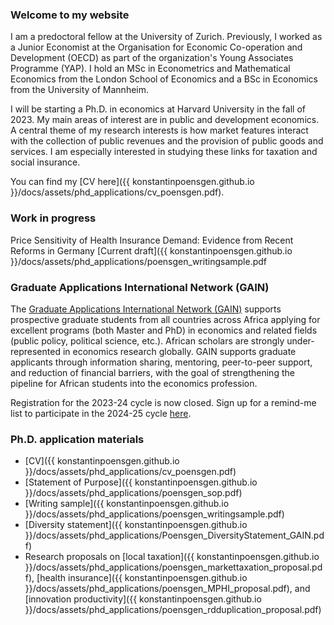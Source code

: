 ### Welcome to my website

I am a predoctoral fellow at the University of Zurich. Previously, I worked as a Junior Economist at the Organisation for Economic Co-operation and Development (OECD) as part of the organization's Young Associates Programme (YAP). I hold an MSc in Econometrics and Mathematical Economics from the London School of Economics and a BSc in Economics from the University of Mannheim.

I will be starting a Ph.D. in economics at Harvard University in the fall of 2023. My main areas of interest are in public and development economics. A central theme of my research interests is how market features interact with the collection of public revenues and the provision of public goods and services. I am especially interested in studying these links for taxation and social insurance.

You can find my [CV here]({{ konstantinpoensgen.github.io }}/docs/assets/phd_applications/cv_poensgen.pdf).

### Work in progress

Price Sensitivity of Health Insurance Demand: Evidence from Recent Reforms in Germany [Current draft]({{ konstantinpoensgen.github.io }}/docs/assets/phd_applications/poensgen_writingsample.pdf

### Graduate Applications International Network (GAIN)

The [Graduate Applications International Network (GAIN)](https://gain-network.net) supports prospective graduate students from all countries across Africa applying for excellent programs (both Master and PhD) in economics and related fields (public policy, political science, etc.). African scholars are strongly under-represented in economics research globally. GAIN supports graduate applicants through information sharing, mentoring, peer-to-peer support, and reduction of financial barriers, with the goal of strengthening the pipeline for African students into the economics profession.

Registration for the 2023-24 cycle is now closed. Sign up for a remind-me list to participate in the 2024-25 cycle [here](https://gain-network.net).

### Ph.D. application materials 

- [CV]({{ konstantinpoensgen.github.io }}/docs/assets/phd_applications/cv_poensgen.pdf)
- [Statement of Purpose]({{ konstantinpoensgen.github.io }}/docs/assets/phd_applications/poensgen_sop.pdf)
- [Writing sample]({{ konstantinpoensgen.github.io }}/docs/assets/phd_applications/poensgen_writingsample.pdf)
- [Diversity statement]({{ konstantinpoensgen.github.io }}/docs/assets/phd_applications/Poensgen_DiversityStatement_GAIN.pdf)
- Research proposals on [local taxation]({{ konstantinpoensgen.github.io }}/docs/assets/phd_applications/poensgen_markettaxation_proposal.pdf), [health insurance]({{ konstantinpoensgen.github.io }}/docs/assets/phd_applications/poensgen_MPHI_proposal.pdf), and [innovation productivity]({{ konstantinpoensgen.github.io }}/docs/assets/phd_applications/poensgen_rdduplication_proposal.pdf)
